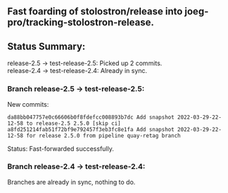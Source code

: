 ## Fast foarding of stolostron/release into joeg-pro/tracking-stolostron-release.

## Status Summary:

release-2.5 -> test-release-2.5: Picked up 2 commits.  
release-2.4 -> test-release-2.4: Already in sync.  

### Branch release-2.5 -> test-release-2.5:

New commits:

```
da88bb047757e0c66606b0f8fdefcc008893b7dc Add snapshot 2022-03-29-22-12-58 to release-2.5 2.5.0 [skip ci]
a8fd251214fab51f72bf9e792457f3eb3fc8e1fa Add snapshot 2022-03-29-22-12-58 for release 2.5.0 from pipeline quay-retag branch
```

Status: Fast-forwarded successfully.

### Branch release-2.4 -> test-release-2.4:

Branches are already in sync, nothing to do.
